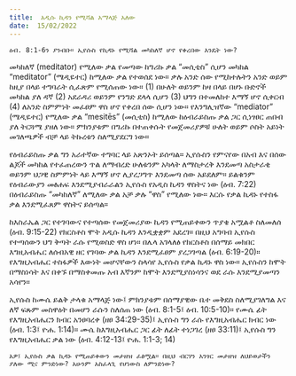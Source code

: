 ```yaml
---
title:  አዲሱ ኪዳን የሚሻል አማላጅ አለው
date:  15/02/2022
---
```


`ዕብ. 8:1-6ን ያንብቡ። ኢየሱስ የኪዳኑ የሚሻል መካከለኛ ሆኖ የቀረበው እንዴት ነው?`

መካከለኛ (meditator) የሚለው ቃል የመጣው ከግሪኩ ቃል “መሲቲስ” ሲሆን መካከል “meditator” (ሜዲዬተር) ከሚለው ቃል የተወሰደ ነው። ቃሉ አንድ ሰው የሚከተሉትን አንድ ወይም ከዚያ በላይ ተግባራት ሲፈጽም የሚሰጠው ነው። (1) በሁለት ወይንም ከዛ በላይ በሆኑ ቡድኖች መካከል ያለ ዳኛ (2) አደራዳሪ ወይንም የንግድ ደላላ ሲሆን (3) ህግን በተመለከተ እማኝ ሆኖ ሲቀርብ (4) ለአንድ ስምምነት መፈፀም ዋስ ሆኖ የቀረበ ሰው ሲሆን ነው። የእንግሊዝኛው “mediator” (ሜዲዬተር) የሚለው ቃል “mesitēs” (መሲቲስ) ከሚለው ከዕብራይስጡ ቃል ጋር ሲነፃፀር ጠበብ ያለ ትርጓሜ ያዘለ ነው። ምክንያቱም በግሪኩ በተጠቀሱት የመጀመሪያዎቹ ሁለት ወይም ሶስት አይነት መገለጫዎች ብቻ ላይ ትኩረቱን ስለሚያደርግ ነው።

የዕብራይስጡ ቃል ግን አራተኛው ተግባር ላይ አጽንኦት ይሰጣል። ኢየሱስን የምናየው በአብ እና በሰው ልጆች መካከል የተፈጠረውን ጥል ለማብረድ ሁለቱንም አካላት ለማስታረቅ እንደመጣ አስታራቂ ወይንም ህጋዊ ስምምነት ላይ እማኝ ሆኖ ሊያረጋግጥ እንደመጣ ሰው አይደለም። ይልቁንም የዕብራውያን መፅሐፍ እንደሚያብራራልን ኢየሱስ የአዲስ ኪዳን ዋስትና ነው (ዕብ. 7:22) በዕብራይስጡ “መካከለኛ” ለሚለው ቃል አቻ ቃሉ “ዋስ” የሚለው ነው። እርሱ የቃል ኪዳኑ የተስፋ ቃል እንደሚፈጸም ዋስትና ይሰጣል።

ከእስራኤል ጋር የተገባውና የተጣሰው የመጀመሪያው ኪዳን የሚጠይቀውን ጥያቄ አሟልቶ ስለመለሰ (ዕብ. 9:15-22) የክርስቶስ ሞት አዲሱ ኪዳን እንዲቋቋም አደረገ። በዚህ አግባብ ኢየሱስ የተጣሰውን ህግ ቅጣት ራሱ የሚወስድ ዋስ ሆነ። በሌላ አገላለፅ የክርስቶስ በሰማይ መክበር እግዚአብሔር ለሰብአዊ ዘር የገባው ቃል ኪዳን እንደሚፈፀም ያረጋገጣል (ዕብ. 6:19-20)። የእግዚአብሔር ተስፋዎች እውነት መሆናቸውን ስላሳየ ኢየሱስ የቃል ኪዳኑ ዋስ ነው። ኢየሱስን ከሞት በማስነሳት እና በቀኙ በማስቀመጡ አብ እኛንም ከሞት እንደሚያስነሳንና ወደ ራሱ እንደሚያመጣን አሳየን።

ኢየሱስ ከሙሴ ይልቅ ታላቁ አማላጅ ነው፤ ምክንያቱም በሰማያዊው ቤተ መቅደስ ስለሚያገለግል እና ለኛ ፍጹም መስዋዕት በመሆን ራሱን ስለሰጠ ነው (ዕብ. 8:1-5፤ ዕብ. 10:5-10)። የሙሴ ፊት የእግዚአብሔርን ክብር አንፀባረቀ (ዘፀ 34:29-35)፤ ኢየሱስ ግን ራሱ የእግዚአብሔር ክብር ነው (ዕብ. 1:3፤ ዮሐ. 1:14)። ሙሴ ከእግዚአብሔር ጋር ፊት ለፊት ተነጋገረ (ዘፀ 33:11)፤ ኢየሱስ ግን የእግዚአብሔር ቃል ነው (ዕብ. 4:12-13፤ ዮሐ. 1:1-3; 14)

`አዎ፤ ኢየሱስ ቃል ኪዳኑ የሚጠይቀውን መታዘዝ ፈፅሟል። በዚህ ብርሃን አንፃር መታዘዝ ለህይወታችን ያለው ሚና ምንድነው? አሁንም አስፈላጊ የሆነውስ ለምንድነው?`
